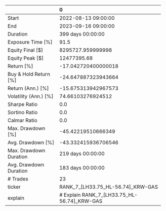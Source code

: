 |                        | 0                                           |
|:-----------------------|:--------------------------------------------|
| Start                  | 2022-08-13 09:00:00                         |
| End                    | 2023-09-16 09:00:00                         |
| Duration               | 399 days 00:00:00                           |
| Exposure Time [%]      | 91.5                                        |
| Equity Final [$]       | 8295727.959999998                           |
| Equity Peak [$]        | 12477395.68                                 |
| Return [%]             | -17.042720400000018                         |
| Buy & Hold Return [%]  | -24.647887323943664                         |
| Return (Ann.) [%]      | -15.675313942967573                         |
| Volatility (Ann.) [%]  | 74.66103276924512                           |
| Sharpe Ratio           | 0.0                                         |
| Sortino Ratio          | 0.0                                         |
| Calmar Ratio           | 0.0                                         |
| Max. Drawdown [%]      | -45.42219510666349                          |
| Avg. Drawdown [%]      | -43.332415936706546                         |
| Max. Drawdown Duration | 219 days 00:00:00                           |
| Avg. Drawdown Duration | 183 days 00:00:00                           |
| # Trades               | 23                                          |
| ticker                 | RANK_7_[LH33.75_HL-56.74]_KRW-GAS           |
| explain                | # Explain RANK_7_[LH33.75_HL-56.74]_KRW-GAS |